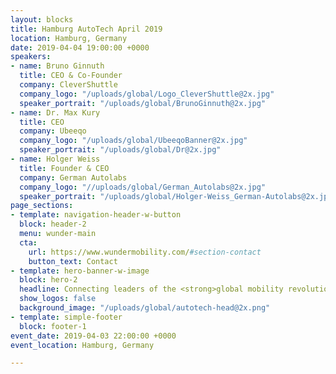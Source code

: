 ```yaml
---
layout: blocks
title: Hamburg AutoTech April 2019
location: Hamburg, Germany
date: 2019-04-04 19:00:00 +0000
speakers:
- name: Bruno Ginnuth
  title: CEO & Co-Founder
  company: CleverShuttle
  company_logo: "/uploads/global/Logo_CleverShuttle@2x.jpg"
  speaker_portrait: "/uploads/global/BrunoGinnuth@2x.jpg"
- name: Dr. Max Kury
  title: CEO
  company: Ubeeqo
  company_logo: "/uploads/global/UbeeqoBanner@2x.jpg"
  speaker_portrait: "/uploads/global/Dr@2x.jpg"
- name: Holger Weiss
  title: Founder & CEO
  company: German Autolabs
  company_logo: "//uploads/global/German_Autolabs@2x.jpg"
  speaker_portrait: "/uploads/global/Holger-Weiss_German-Autolabs@2x.jpg"
page_sections:
- template: navigation-header-w-button
  block: header-2
  menu: wunder-main
  cta:
    url: https://www.wundermobility.com/#section-contact
    button_text: Contact
- template: hero-banner-w-image
  block: hero-2
  headline: Connecting leaders of the <strong>global mobility revolution</strong>
  show_logos: false
  background_image: "/uploads/global/autotech-head@2x.png"
- template: simple-footer
  block: footer-1
event_date: 2019-04-03 22:00:00 +0000
event_location: Hamburg, Germany

---
```


